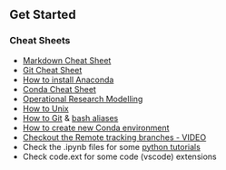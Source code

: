 ## Get Started
### Cheat Sheets
* [Markdown Cheat Sheet](https://www.markdownguide.org/cheat-sheet/)
* [Git Cheat Sheet](https://www.freecodecamp.org/news/git-cheat-sheet/)
* [How to install Anaconda](https://docs.anaconda.com/anaconda/install/windows/)
* [Conda Cheat Sheet](https://docs.conda.io/projects/conda/en/latest/user-guide/tasks/manage-environments.html)
* [Operational Research Modelling](https://www.youtube.com/watch?v=drQM-lw4P2M&list=PLRihodfxzBsWFjXJXGYX_bqXeTGmMgN_M)
* [How to Unix](unix-showcase.md)
* [How to Git](git-showcase.md) & [bash aliases](.bash_aliases)
* [How to create new Conda environment](conda-showcase.md)
* [Checkout the Remote tracking branches - VIDEO](https://www.youtube.com/watch?v=y-tN4C4ZI68)
* Check the .ipynb files for some [python tutorials](python-notebooks/)
* Check code.ext for some code (vscode) extensions

